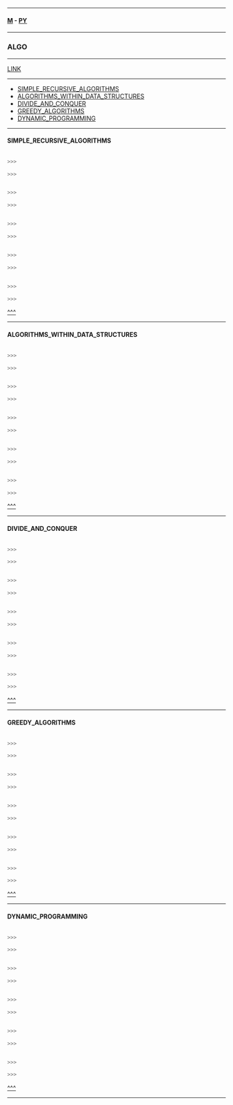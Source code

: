 
---

#### [M](https://github.com/ttltrk/TTT/blob/master/menu.md) - [PY](https://github.com/ttltrk/TTT/blob/master/PY/PY.md)

---

### ALGO

---

[LINK](https://www.youtube.com/watch?v=fW_OS3LGB9Q&t=764s)

---

* [SIMPLE_RECURSIVE_ALGORITHMS](#SIMPLE_RECURSIVE_ALGORITHMS)
* [ALGORITHMS_WITHIN_DATA_STRUCTURES](#ALGORITHMS_WITHIN_DATA_STRUCTURES)
* [DIVIDE_AND_CONQUER](#DIVIDE_AND_CONQUER)
* [GREEDY_ALGORITHMS](#GREEDY_ALGORITHMS)
* [DYNAMIC_PROGRAMMING](#DYNAMIC_PROGRAMMING)

---

#### SIMPLE_RECURSIVE_ALGORITHMS

```py

>>>

>>>
```

```py

>>>

>>>
```

```py

>>>

>>>
```

```py

>>>

>>>
```

```py

>>>

>>>
```

[^^^](#ALGO)

---

#### ALGORITHMS_WITHIN_DATA_STRUCTURES

```py

>>>

>>>
```

```py

>>>

>>>
```

```py

>>>

>>>
```

```py

>>>

>>>
```

```py

>>>

>>>
```

[^^^](#ALGO)

---

#### DIVIDE_AND_CONQUER

```py

>>>

>>>
```

```py

>>>

>>>
```

```py

>>>

>>>
```

```py

>>>

>>>
```

```py

>>>

>>>
```

[^^^](#ALGO)

---

#### GREEDY_ALGORITHMS

```py

>>>

>>>
```

```py

>>>

>>>
```

```py

>>>

>>>
```

```py

>>>

>>>
```

```py

>>>

>>>
```

[^^^](#ALGO)

---

#### DYNAMIC_PROGRAMMING

```py

>>>

>>>
```

```py

>>>

>>>
```

```py

>>>

>>>
```

```py

>>>

>>>
```

```py

>>>

>>>
```

[^^^](#ALGO)

---

